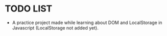 # TODO LIST

- A practice project made while learning about DOM and LocalStorage in Javascript (LocalStorage not added yet).
